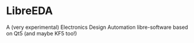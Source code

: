 # LibreEDA
A (very experimental) Electronics Design Automation libre-software based on Qt5 (and maybe KF5 too!)

